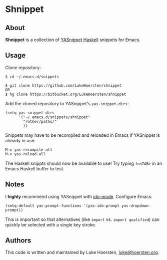 # Shnippet

## About

**Shnippet** is a collection of
[YASnippet](https://github.com/capitaomorte/yasnippet)
[Haskell](http://haskell.org/) snippets for Emacs.

## Usage

Clone repository:

    $ cd ~/.emacs.d/snippets

    $ git clone https://github.com/LukeHoersten/shnippet
    OR
    $ hg clone https://bitbucket.org/LukeHoersten/shnippet

Add the cloned repository to YASnippet's `yas-snippet-dirs`:

    (setq yas-snippet-dirs
          '("~/.emacs.d/snippets/shnippet"
            "/other/paths/"
            ))

Snippets may have to be recompiled and reloaded in Emacs if YASnippet
is already in use:

    M-x yas-recompile-all
    M-x yas-reload-all


The Haskell snippts should now be available to use! Try typing
`fn<TAB>` in an Emacs Haskell buffer to test.

## Notes

I **highly** recommend using YASnippet with
[ido-mode](http://www.emacswiki.org/emacs/InteractivelyDoThings). Configure
Emacs:

    (setq-default yas-prompt-functions '(yas-ido-prompt yas-dropdown-prompt))

This is important so that alternatives (like `import` vs. `import
qualified`) can quickly be selected with a single key stroke.

## Authors

This code is written and maintained by Luke Hoersten,
<luke@hoersten.org>.
